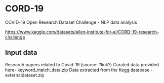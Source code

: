 # CORD-19
COVID-19 Open Research Dataset Challenge - NLP data analysis

https://www.kaggle.com/datasets/allen-institute-for-ai/CORD-19-research-challenge

## Input data
Research papers related to Covid-19 (source: ?link?)
  Curated data provided here- keyword_match_data.zip
Data extracted from the Kegg database - externaldataset.zip
